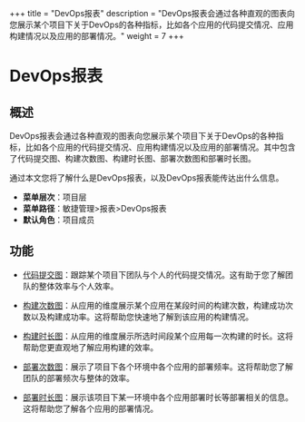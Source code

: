 +++
title = "DevOps报表"
description = "DevOps报表会通过各种直观的图表向您展示某个项目下关于DevOps的各种指标，比如各个应用的代码提交情况、应用构建情况以及应用的部署情况。"
weight = 7
+++

# DevOps报表

## 概述

DevOps报表会通过各种直观的图表向您展示某个项目下关于DevOps的各种指标，比如各个应用的代码提交情况、应用构建情况以及应用的部署情况。其中包含了代码提交图、构建次数图、构建时长图、部署次数图和部署时长图。

通过本文您将了解什么是DevOps报表，以及DevOps报表能传达出什么信息。

- **菜单层次**：项目层
- **菜单路径**：敏捷管理>报表>DevOps报表
- **默认角色**：项目成员

## 功能

* [代码提交图](../devops-report/)：跟踪某个项目下团队与个人的代码提交情况。这有助于您了解团队的整体效率与个人效率。

* [构建次数图](../devops-report/)：从应用的维度展示某个应用在某段时间的构建次数，构建成功次数以及构建成功率。这将帮助您快速地了解到该应用的构建情况。

* [构建时长图](../devops-report/)：从应用的维度展示所选时间段某个应用每一次构建的时长。这将帮助您更直观地了解应用构建的效率。

* [部署次数图](../devops-report/)：展示了项目下各个环境中各个应用的部署频率。这将帮助您了解团队的部署频次与整体的效率。

* [部署时长图](../devops-report/)：展示该项目下某一环境中各个应用部署时长等部署相关的信息。这将帮助您了解各个应用的部署情况。




